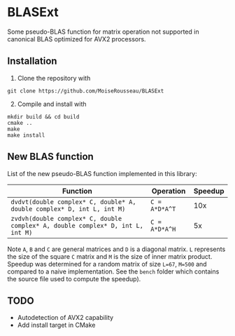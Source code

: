 # BLASExt

Some pseudo-BLAS function for matrix operation not supported in canonical BLAS optimized for AVX2 processors.

## Installation

1. Clone the repository with
```
git clone https://github.com/MoiseRousseau/BLASExt
```

2. Compile and install with
```
mkdir build && cd build
cmake ..
make
make install
```

## New BLAS function

List of the new pseudo-BLAS function implemented in this library:

| Function     | Operation | Speedup |
|--------------|-----------|---------|
| `dvdvt(double complex* C, double* A, double complex* D, int L, int M)` |``C = A*D*A^T`` | 10x |
| `zvdvh(double complex* C, double complex* A, double complex* D, int L, int M)` |``C = A*D*A^H`` | 5x |

Note `A`, `B` and `C` are general matrices and `D` is a diagonal matrix.
`L` represents the size of the square `C` matrix and `M` is the size of inner matrix product.
Speedup was determined for a random matrix of size `L=67`, `M=500` and compared to a naive implementation.
See the `bench` folder which contains the source file used to compute the speedup).


## TODO

* Autodetection of AVX2 capability
* Add install target in CMake
